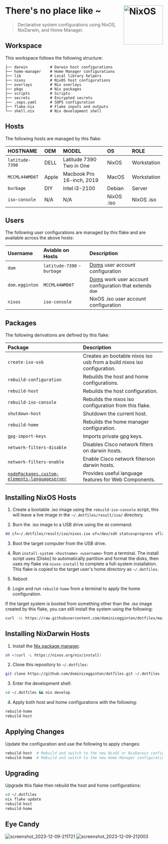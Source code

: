 # There's no place like ~ [<img src="https://nixos.org/logo/nixos-logo-only-hires.png" width="125" align="right" alt="NixOS">](https://nixos.org)

> Declarative system configurations using NixOS, NixDarwin, and Home Manager.

## Workspace

This workspace follows the following structure:

```
├── darwin          # Darwin host configurations
├── home-manager    # Home Manager configurations
├── lib             # Local library helpers
├── nixos           # NixOS host configurations
├── overlays        # Nix overlays
├── pkgs            # Nix packages
├── scripts         # Scripts
├── secrets         # Encrypted secrets
├── .sops.yaml      # SOPS configuration
├── flake.nix       # Flake inputs and outputs
└── shell.nix       # Nix development shell
```

## Hosts

The following hosts are managed by this flake:

| HOSTNAME        | OEM   | MODEL                     | OS         | ROLE        |
| :-------------- | :---- | :------------------------ | :--------- | :---------- |
| `latitude-7390` | DELL  | Latitude 7390 Two in One  | NixOS      | Workstation |
| `MCCML44WMD6T`  | Apple | Macbook Pro 16-inch, 2019 | MacOS      | Workstation |
| `burbage`       | DIY   | Intel i3-2100             | Debian     | Server      |
| `iso-console`   | N/A   | N/A                       | NixOS .iso | NixOS .iso  |

## Users

The following user configurations are managed by this flake and are available across the above hosts:

| Username       | Aviable on Hosts            | Description                                                                            |
| :------------- | :-------------------------- | :------------------------------------------------------------------------------------- |
| `dom`          | `latitude-7390` - `burbage` | [Doms](https://dominicegginton.dev) user account configuration                         |
| `dom.egginton` | `MCCML44WMD6T`              | [Doms](https://dominicegginton.dev) work user account configuration that extends `dom` |
| `nixos`        | `iso-console`               | NixOS .iso user account configuration                                                  |

## Packages

The following derivations are defined by this flake:

| Package                                                                                                     | Description                                                             |
| :---------------------------------------------------------------------------------------------------------- | :---------------------------------------------------------------------- |
| `create-iso-usb`                                                                                            | Creates an bootable nixos iso usb from a build nixos iso configuration. |
| `rebuild-configuration`                                                                                     | Rebuilds the host and home configurations.                              |
| `rebuild-host`                                                                                              | Rebuilds the host configuration.                                        |
| `rebuild-iso-console`                                                                                       | Rebuilds the nixos iso configuration from this flake.                   |
| `shutdown-host`                                                                                             | Shutdown the current host.                                              |
| `rebuild-home`                                                                                              | Rebuilds the home manager configuration.                                |
| `gpg-import-keys`                                                                                           | Imports private gpg keys.                                               |
| `network-filters-disable`                                                                                   | Disables Cisco network filters on darwin hosts.                         |
| `network-filters-enable`                                                                                    | Enable Cisco network filterson darwin hosts.                            |
| [`nodePackages.custom-elements-languageserver`](https://github.com/Matsuuu/custom-elements-language-server) | Provides useful language features for Web Components.                   |

## Installing NixOS Hosts

1. Create a bootable .iso image using the `rebuild-iso-console` script, this
   will leave a live image in the `~/.dotfiles/result/iso/` directory.

2. Burn the .iso image to a USB drive using the `dd` command:

```sh
dd if=~/.dotfiles/result/iso/nixos.iso of=/dev/sdX status=progress oflag=sync bs=4M
```

3. Boot the target computer from the USB drive.

4. Run `install-system <hostname> <username>` from a terminal. The install
   script uses [Disko] to automatically partition and format the disks, then
   uses my flake via `nixos-install` to complete a full-system installation.
   This flake is copied to the target user's home directory as `~/.dotfiles`.

5. Reboot

6. Login and run `rebuild-home` from a terminal to apply the home configuration.

If the target system is booted from something other than the .iso image created
by this flake, you can still install the system using the following:

```sh
curl -sL https://raw.githubusercontent.com/dominicegginton/dotfiles/main/scripts/install.sh | bash -s <hostname> <username>
```

## Installing NixDarwin Hosts

1. Install the [Nix package manager](https://nixos.org/download#nix-install-macos).

```sh
sh <(curl -L https://nixos.org/nix/install)
```

2. Clone this repository to `~/.dotfiles`:

```sh
git clone https://github.com/dominicegginton/dotfiles.git ~/.dotfiles
```

3. Enter the development shell:

```sh
cd ~/.dotfiles && nix develop
```

4. Apply both host and home configurations with the following:

```sh
rebuild-home
rebuild-host
```

## Applying Changes

Update the configuration and use the following to apply changes:

```sh
rebuild-host  # Rebuild and switch to the new NixOS or NixDarwin configuration
rebuild-home  # Rebuild and switch to the new Home Manager configuration
```

## Upgrading

Upgrade this flake then rebuild the host and home configurations:

```sh
cd ~/.dotfiles
nix flake update
rebuild-host
rebuild-home
```
## Eye Candy

![screenshot_2023-12-09-211721](https://github.com/dominicegginton/dotfiles/assets/28626241/23eb9977-9625-40d4-95f2-56afa61d10cd)
![screenshot_2023-12-09-212003](https://github.com/dominicegginton/dotfiles/assets/28626241/62d9ee95-bff5-4448-a9b5-cbb612a5e408)

